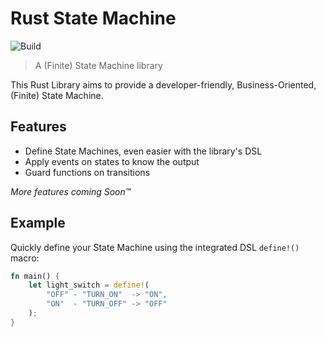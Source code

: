 # Rust State Machine
![Build](https://github.com/AdrienHallet/rs_state_machine/actions/workflows/rust.yml/badge.svg)
> A (Finite) State Machine library

This Rust Library aims to provide a developer-friendly, Business-Oriented, (Finite) State Machine.

## Features
* Define State Machines, even easier with the library's DSL
* Apply events on states to know the output
* Guard functions on transitions

_More features coming Soon™_

## Example

Quickly define your State Machine using the integrated DSL `define!()` macro:
```rust
fn main() {
    let light_switch = define!(
        "OFF" - "TURN_ON"  -> "ON",
        "ON"  - "TURN_OFF" -> "OFF"
    );
}
``` 
